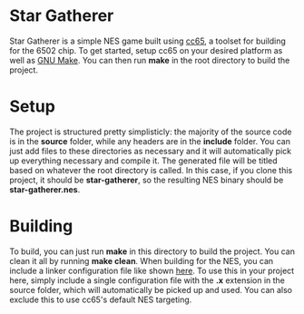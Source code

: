 # Star Gatherer
Star Gatherer is a simple NES game built using [cc65](https://cc65.github.io/), a toolset for building for the 6502 chip. To get started, setup cc65 on your desired platform as well as [GNU Make](https://www.gnu.org/software/make/). You can then run **make** in the root directory to build the project.

# Setup
The project is structured pretty simplisticly: the majority of the source code is in the **source** folder, while any headers are in the **include** folder. You can just add files to these directories as necessary and it will automatically pick up everything necessary and compile it. The generated file will be titled based on whatever the root directory is called. In this case, if you clone this project, it should be **star-gatherer**, so the resulting NES binary should be **star-gatherer.nes**.

# Building
To build, you can just run **make** in this directory to build the project. You can clean it all by running **make clean**. When building for the NES, you can include a linker configuration file like shown [here](https://github.com/depp/ctnes/blob/master/nesdev/01/link.x). To use this in your project here, simply include a single configuration file with the **.x** extension in the source folder, which will automatically be picked up and used. You can also exclude this to use cc65's default NES targeting.
